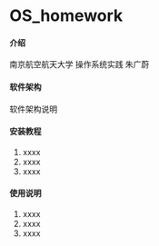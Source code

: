 # OS_homework

#### 介绍
南京航空航天大学 操作系统实践 朱广蔚

#### 软件架构
软件架构说明


#### 安装教程

1.  xxxx
2.  xxxx
3.  xxxx

#### 使用说明

1.  xxxx
2.  xxxx
3.  xxxx




